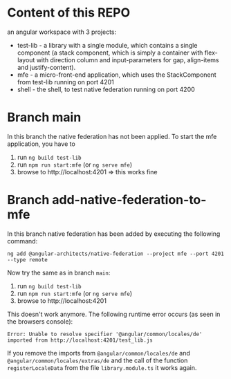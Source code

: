 # Content of this REPO

an angular workspace with 3 projects:

- test-lib - a library with a single module, which contains a single component (a stack component, which is simply a container with flex-layout with direction column and input-parameters for gap, align-items and justify-content).
- mfe - a micro-front-end application, which uses the StackComponent from test-lib running on port 4201
- shell - the shell, to test native federation running on port 4200


# Branch main

In this branch the native federation has not been applied. To start the mfe application, you have to

1. run `ng build test-lib`
2. run `npm run start:mfe` (or `ng serve mfe`)
3. browse to http://localhost:4201  => this works fine


# Branch add-native-federation-to-mfe

In this branch native federation has been added by executing the following command:

`ng add @angular-architects/native-federation --project mfe --port 4201 --type remote`

Now try the same as in branch `main`:

1. run `ng build test-lib`
2. run `npm run start:mfe` (or `ng serve mfe`)
3. browse to http://localhost:4201  

This doesn't work anymore. The following runtime error occurs (as seen in the browsers console):

```
Error: Unable to resolve specifier '@angular/common/locales/de' imported from http://localhost:4201/test_lib.js
```

If you remove the imports from `@angular/common/locales/de` and `@angular/common/locales/extras/de` and the call of the function `registerLocaleData` from the file `library.module.ts` it works again.